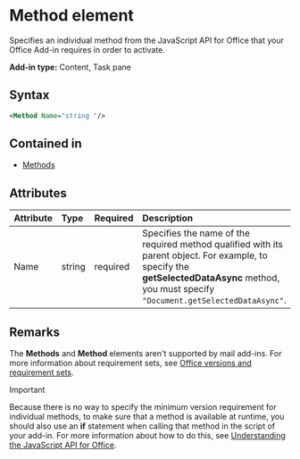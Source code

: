 # Method element

Specifies an individual method from the JavaScript API for Office that your Office Add-in requires in order to activate.

**Add-in type:** Content, Task pane

## Syntax

```XML
<Method Name="string "/>
```

## Contained in

 - [Methods](methods.md)

## Attributes

|**Attribute**|**Type**|**Required**|**Description**|
|:-----|:-----|:-----|:-----|
|Name|string|required|Specifies the name of the required method qualified with its parent object. For example, to specify the  **getSelectedDataAsync** method, you must specify `"Document.getSelectedDataAsync"`.|

## Remarks

The  **Methods** and **Method** elements aren't supported by mail add-ins. For more information about requirement sets, see [Office versions and requirement sets](https://docs.microsoft.com/en-us/office/dev/add-ins/develop/office-versions-and-requirement-sets).

> [!IMPORTANT] 
> Because there is no way to specify the minimum version requirement for individual methods, to make sure that a method is available at runtime, you should also use an **if** statement when calling that method in the script of your add-in. For more information about how to do this, see [Understanding the JavaScript API for Office](https://docs.microsoft.com/en-us/office/dev/add-ins/develop/understanding-the-javascript-api-for-office).

